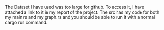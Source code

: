 The Dataset I have used was too large for github. To access it, I have attached a link to it in my report of the project. The src has my code for both my main.rs and my graph.rs and you should be able to run it with a normal cargo run command. 
